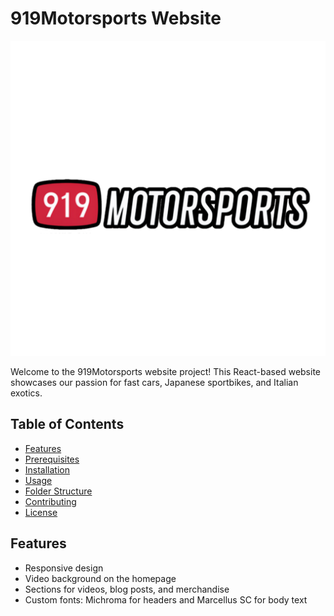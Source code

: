 # 919Motorsports Website

![919Motorsports Logo](919transparent.PNG)

Welcome to the 919Motorsports website project! This React-based website showcases our passion for fast cars, Japanese sportbikes, and Italian exotics.

## Table of Contents

- [Features](#features)
- [Prerequisites](#prerequisites)
- [Installation](#installation)
- [Usage](#usage)
- [Folder Structure](#folder-structure)
- [Contributing](#contributing)
- [License](#license)

## Features

- Responsive design
- Video background on the homepage
- Sections for videos, blog posts, and merchandise
- Custom fonts: Michroma for headers and Marcellus SC for body text

